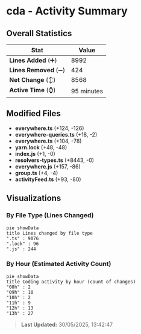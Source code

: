 # cda - Activity Summary 

## Overall Statistics

| Stat                   | Value                                                             |
| ---------------------- | ----------------------------------------------------------------- |
| **Lines Added** (➕)   | 8992                                          |
| **Lines Removed** (➖) | 424                                        |
| **Net Change** (↕)    | 8568                |
| **Active Time** (⌚)   | 95 minutes |


## Modified Files
- **everywhere.ts** (+124, -126)
- **everywhere-queries.ts** (+18, -2)
- **everywhere.ts** (+104, -78)
- **yarn.lock** (+48, -48)
- **index.js** (+1, -0)
- **resolvers-types.ts** (+8443, -0)
- **everywhere.js** (+157, -86)
- **group.ts** (+4, -4)
- **activityFeed.ts** (+93, -80)

## Visualizations

### By File Type (Lines Changed)

```mermaid
pie showData
title Lines changed by file type
".ts" : 9076
".lock" : 96
".js" : 244
```

### By Hour (Estimated Activity Count)

```mermaid
pie showData
title Coding activity by hour (count of changes)
"08h" : 2
"09h" : 10
"10h" : 2
"11h" : 9
"12h" : 13
"13h" : 27
```


> **Last Updated:** 30/05/2025, 13:42:47
